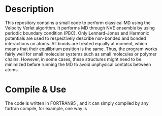 # Description 
This repository contains a small code to perform classical MD using the Velocity Verlet algorithm.
It performs MD through NVE ensemble by using periodic boundary condition (PBC). 
Only Lennard-Jones and Harmonic potentials are used to respectively describe 
non-bonded and bonded interactions on atoms. All bonds are treated equally at moment, which 
means that their equilibrium position is the same. Thus, the program works fairly well for small molecular systems 
such as small molecules or polymer chains. However, in some cases, these structures might need to be minimized
before running the MD to avoid unphysical contatcs between atoms. 


# Compile & Use 
The code is written in FORTRAN95 , and it can simply compiled by any fortran compile, for example, one way is 


